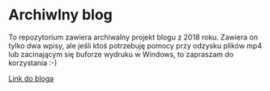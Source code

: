 # Archiwlny blog
To repozytorium zawiera archiwalny projekt blogu z 2018 roku. Zawiera on tylko dwa wpisy, ale jeśli ktoś potrzebuję pomocy przy odzysku plików mp4 lub zacinającym się buforze wydruku w Windows, to zapraszam do korzystania :-)

[Link do bloga](https://ichal6.github.io/Blog-Polonia-Pavlus/)
